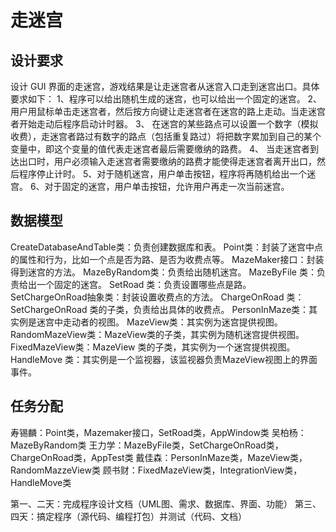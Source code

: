 # 走迷宫

## 设计要求
设计 GUI 界面的走迷宫，游戏结果是让走迷宫者从迷宫入口走到迷宫出口。具体要求如下：
1、程序可以给出随机生成的迷宫，也可以给出一个固定的迷宫。
2、用户用鼠标单击走迷宫者，然后按方向键让走迷宫者在迷宫的路上走动。当走迷宫者开始走动后程序启动计时器。
3、 在迷宫的某些路点可以设置一个数字（模拟收费），走迷宫者路过有数字的路点（包括重复路过）将把数字累加到自己的某个变量中，即这个变量的值代表走迷宫者最后需要缴纳的路费。
4、 当走迷宫者到达出口时，用户必须输入走迷宫者需要缴纳的路费才能使得走迷宫者离开出口，然后程序停止计时。
5、对于随机迷宫，用户单击按钮，程序将再随机给出一个迷宫。 
6、对于固定的迷宫，用户单击按钮，允许用户再走一次当前迷宫。

## 数据模型
CreateDatabaseAndTable类：负责创建数据库和表。
Point类：封装了迷宫中点的属性和行为，比如一个点是否为路、是否为收费点等。
MazeMaker接口：封装得到迷宫的方法。
MazeByRandom类：负责给出随机迷宫。
MazeByFile 类：负责给出一个固定的迷宫。
SetRoad 类：负责设置哪些点是路。
SetChargeOnRoad抽象类：封装设置收费点的方法。
ChargeOnRoad 类：SetChargeOnRoad 类的子类，负责给出具体的收费点。
PersonInMaze类：其实例是迷宫中走动者的视图。
MazeView类：其实例为迷宫提供视图。
RandomMazeView类：MazeView类的子类，其实例为随机迷宫提供视图。
FixedMazeView类：MazeView 类的子类，其实例为一个迷宫提供视图。
HandleMove 类：其实例是一个监视器，该监视器负责MazeView视图上的界面事件。

## 任务分配
寿锡麟：Point类，Mazemaker接口，SetRoad类，AppWindow类
吴柏杨：MazeByRandom类
王力学：MazeByFile类，SetChargeOnRoad类，ChargeOnRoad类，AppTest类
戴佳森：PersonInMaze类，MazeView类，RandomMazzeView类
顾书财：FixedMazeView类，IntegrationView类，HandleMove类

第一、二天：完成程序设计文档（UML图、需求、数据库、界面、功能）
第三、四天：搞定程序（源代码、编程打包）并测试（代码、文档）
